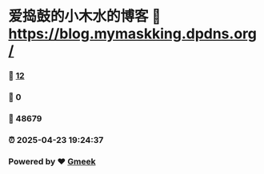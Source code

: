 # 爱捣鼓的小木水的博客 :link: https://blog.mymaskking.dpdns.org/ 
### :page_facing_up: [12](https://blog.mymaskking.dpdns.org//tag.html) 
### :speech_balloon: 0 
### :hibiscus: 48679 
### :alarm_clock: 2025-04-23 19:24:37 
### Powered by :heart: [Gmeek](https://github.com/Meekdai/Gmeek)
